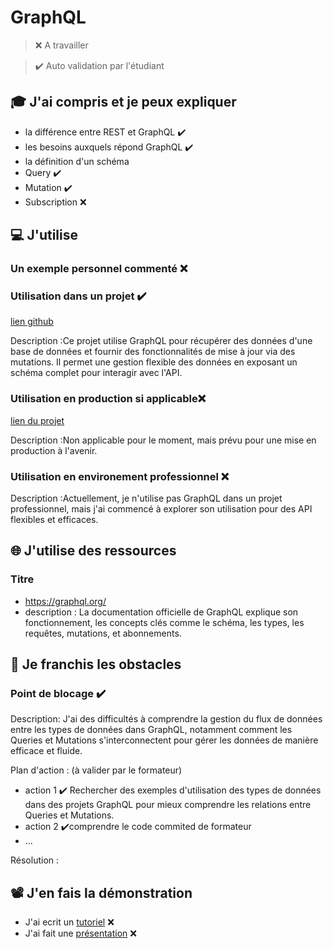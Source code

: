 # GraphQL

> ❌ A travailler

> ✔️ Auto validation par l'étudiant

## 🎓 J'ai compris et je peux expliquer

- la différence entre REST et GraphQL ✔️
- les besoins auxquels répond GraphQL ✔️
- la définition d'un schéma
- Query  ✔️
- Mutation  ✔️
- Subscription ❌ 

## 💻 J'utilise

### Un exemple personnel commenté ❌ 

### Utilisation dans un projet ✔️

[lien github](...)

Description :Ce projet utilise GraphQL pour récupérer des données d'une base de données et fournir des fonctionnalités de mise à jour via des mutations. Il permet une gestion flexible des données en exposant un schéma complet pour interagir avec l'API.

### Utilisation en production si applicable❌ 

[lien du projet](...)

Description :Non applicable pour le moment, mais prévu pour une mise en production à l'avenir.

### Utilisation en environement professionnel ❌ 

Description :Actuellement, je n'utilise pas GraphQL dans un projet professionnel, mais j'ai commencé à explorer son utilisation pour des API flexibles et efficaces.

## 🌐 J'utilise des ressources

### Titre

- https://graphql.org/
- description : La documentation officielle de GraphQL explique son fonctionnement, les concepts clés comme le schéma, les types, les requêtes, mutations, et abonnements.

## 🚧 Je franchis les obstacles

### Point de blocage  ✔️

Description: J'ai des difficultés à comprendre la gestion du flux de données entre les types de données dans GraphQL, notamment comment les Queries et Mutations s'interconnectent pour gérer les données de manière efficace et fluide.

Plan d'action : (à valider par le formateur)

- action 1  ✔️ Rechercher des exemples d'utilisation des types de données dans des projets GraphQL pour mieux comprendre les relations entre Queries et Mutations.
- action 2  ✔️comprendre le code commited de formateur 
- ...

Résolution :

## 📽️ J'en fais la démonstration

- J'ai ecrit un [tutoriel](...) ❌ 
- J'ai fait une [présentation](...) ❌ 
